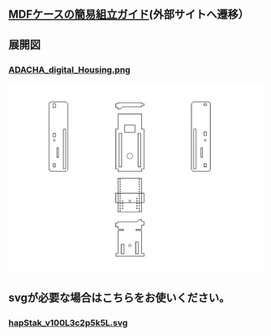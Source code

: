 ##  [MDFケースの簡易組立ガイド](https://bit-trade-one.co.jp/hapstakmdfbuild/)(外部サイトへ遷移）

## 展開図 
### [ADACHA_digital_Housing.png](https://github.com/bit-trade-one/ADACHACY-hapStak/blob/master/svg/ADACHA_digital_Housing.png)　 
<img src="https://raw.githubusercontent.com/bit-trade-one/ADACHACY-hapStak/master/svg/ADACHA_digital_Housing.png" width="1080px">  
  
## svgが必要な場合はこちらをお使いください。  
###  [hapStak_v100L3c2p5k5L.svg](https://github.com/bit-trade-one/ADACHACY-hapStak/blob/master/svg/hapStak_v100L3c2p5k5L.svg)　
